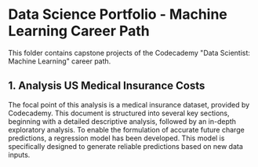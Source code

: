 # Data Science Portfolio - Machine Learning Career Path

This folder contains capstone projects of the Codecademy "Data Scientist: Machine Learning" career path.

## 1. Analysis US Medical Insurance Costs
The focal point of this analysis is a medical insurance dataset, provided by Codecademy. This document is structured into several key sections, beginning with a detailed descriptive analysis, followed by an in-depth exploratory analysis. To enable the formulation of accurate future charge predictions, a regression model has been developed. This model is specifically designed to generate reliable predictions based on new data inputs.
